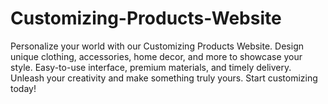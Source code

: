 # Customizing-Products-Website
Personalize your world with our Customizing Products Website. Design unique clothing, accessories, home decor, and more to showcase your style. Easy-to-use interface, premium materials, and timely delivery. Unleash your creativity and make something truly yours. Start customizing today!
